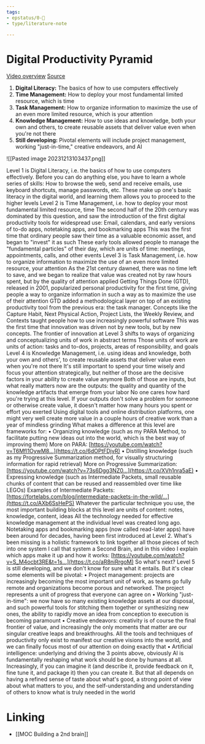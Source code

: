 ```yaml
---
tags: 
- epstatus/0-🌰
- type/literature-note

---
```

# Digital Productivity Pyramid
[Video overview](https://t.co/ZlP2svS9ao)
[Source]()

1. **Digital Literacy:** The basics of how to use computers effectively
2. **Time Management:** How to deploy your most fundamental limited resource, which is time
3. **Task Management:** How to organize information to maximize the use of an even more limited resource, which is your attention
4. **Knowledge Management:** How to use ideas and knowledge, both your own and others, to create reusable assets that deliver value even when you're not there
5. **Still developing:** Pivotal elements will include project management, working "just-in-time," creative endeavors, and AI

![[Pasted image 20231213103437.png]]

Level 1 is Digital Literacy, i.e. the basics of how to use computers effectively. Before you can do anything else, you have to learn a whole series of skills: How to browse the web, send and receive emails, use keyboard shortcuts, manage passwords, etc. These make up one's basic literacy in the digital world, and learning them allows you to proceed to the higher levels Level 2 is Time Management, i.e. how to deploy your most fundamental limited resource, time The second half of the 20th century was dominated by this question, and saw the introduction of the first digital productivity tools for widespread use: Email, calendars, and early versions of to-do apps, notetaking apps, and bookmarking apps This was the first time that ordinary people saw their time as a valuable economic asset, and began to "invest" it as such These early tools allowed people to manage the "fundamental particles" of their day, which are units of time: meetings, appointments, calls, and other events Level 3 is Task Management, i.e. how to organize information to maximize the use of an even more limited resource, your attention As the 21st century dawned, there was no time left to save, and we began to realize that value was created not by raw hours spent, but by the quality of attention applied Getting Things Done (GTD), released in 2001, popularized personal productivity for the first time, giving people a way to organize information in such a way as to maximize the use of their attention GTD added a methodological layer on top of an existing productivity tool from the previous era: the task manager. Concepts like the Capture Habit, Next Physical Action, Project Lists, the Weekly Review, and Contexts taught people how to use increasingly powerful software This was the first time that innovation was driven not by new tools, but by new concepts. The frontier of innovation at Level 3 shifts to ways of organizing and conceptualizing units of work in abstract terms Those units of work are units of action: tasks and to-dos, projects, areas of responsibility, and goals Level 4 is Knowledge Management, i.e. using ideas and knowledge, both your own and others', to create reusable assets that deliver value even when you're not there It's still important to spend your time wisely and focus your attention strategically, but neither of those are the decisive factors in your ability to create value anymore Both of those are inputs, but what really matters now are the outputs: the quality and quantity of the knowledge artifacts that emerge from your labor No one cares how hard you're trying at this level. If your outputs don't solve a problem for someone or otherwise create value, it doesn't matter how many hours you spent or effort you exerted Using digital tools and online distribution platforms, one might very well create more value in a couple hours of creative work than a year of mindless grinding What makes a difference at this level are frameworks for: • Organizing knowledge (such as my PARA Method, to facilitate putting new ideas out into the world, which is the best way of improving them) More on PARA: [https://youtube.com/watch?v=T6Mfl1OywM8…](https://t.co/6dOPtFDjvR) • Distilling knowledge (such as my Progressive Summarization method, for visually structuring information for rapid retrieval) More on Progressive Summarization: [https://youtube.com/watch?v=73s6Dgg3NZ0…](https://t.co/XVh1nra5aE) • Expressing knowledge (such as Intermediate Packets, small reusable chunks of content that can be reused and reassembled over time like LEGOs) Examples of Intermediate Packets: [https://fortelabs.com/blog/intermediate-packets-in-the-wild/…](https://t.co/AXb6SsHePS) Whatever the particular technique you use, the most important building blocks at this level are units of content: notes, knowledge, content, ideas All the technology needed for effective knowledge management at the individual level was created long ago. Notetaking apps and bookmarking apps (now called read-later apps) have been around for decades, having been first introduced at Level 2. What's been missing is a holistic framework to link together all those pieces of tech into one system I call that system a Second Brain, and in this video I explain which apps make it up and how it works: [https://youtube.com/watch?v=S_M4ocbt3RE&t=1s…](https://t.co/aR8niRrgoM) So what's next? Level 5 is still developing, and we don't know for sure what it entails. But it's clear some elements will be pivotal: • Project management: projects are increasingly becoming the most important unit of work, as teams go fully remote and organizations become porous and networked. The project represents a unit of progress that everyone can agree on • Working "just-in-time": we now have so many existing knowledge assets at our disposal, and such powerful tools for stitching them together or synthesizing new ones, the ability to rapidly move an idea from conception to execution is becoming paramount • Creative endeavors: creativity is of course the final frontier of value, and increasingly the only moments that matter are our singular creative leaps and breakthroughs. All the tools and techniques of productivity only exist to manifest our creative visions into the world, and we can finally focus most of our attention on doing exactly that • Artificial intelligence: underlying and driving the 3 points above, obviously AI is fundamentally reshaping what work should be done by humans at all. Increasingly, if you can imagine it (and describe it, provide feedback on it, fine tune it, and package it) then you can create it. But that all depends on having a refined sense of taste about what's good, a strong point of view about what matters to you, and the self-understanding and understanding of others to know what is truly needed in the world

# Linking
+ [[MOC Building a 2nd brain]] 


